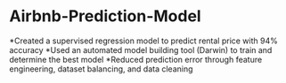 # Airbnb-Prediction-Model
*Created a supervised regression model to predict rental price with 94% accuracy *Used an automated model building tool (Darwin) to train and determine the best model *Reduced prediction error through feature engineering, dataset balancing, and data cleaning

